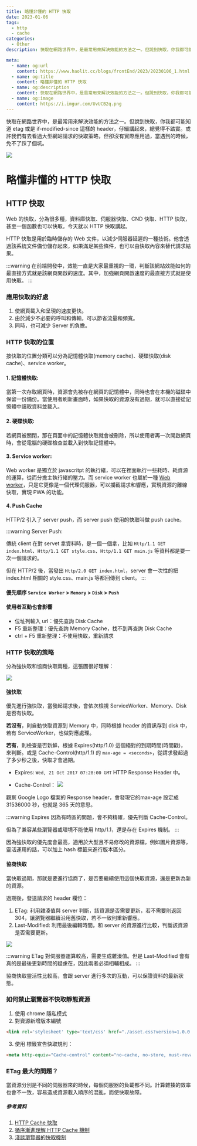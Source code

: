 ```yaml
---
title: 略懂非懂的 HTTP 快取
date: 2023-01-06
tags:
  - http
  - cache
categories:
  - Other
description: 快取在網路世界中，是最常用來解決效能的方法之一。但說到快取，你我都可能知道 etag 或是 if-modified-since 這樣的 header，仔細講起來，總覺得不踏實。或許我們有去看過大型網站請求的快取策略，但卻沒有實際應用過，當遇到的時候，免不了踩了個坑。。

meta:
  - name: og:url
    content: https://www.haolit.cc/blogs/frontEnd/2023/20230106_1.html
  - name: og:title
    content: 略懂非懂的 HTTP 快取
  - name: og:description
    content: 快取在網路世界中，是最常用來解決效能的方法之一。但說到快取，你我都可能知道 etag 或是 if-modified-since 這樣的 header，仔細講起來，總覺得不踏實。或許我們有去看過大型網站請求的快取策略，但卻沒有實際應用過，當遇到的時候，免不了踩了個坑。。
  - name: og:image
    content: https://i.imgur.com/UvUCB2q.png
---
```


快取在網路世界中，是最常用來解決效能的方法之一。但說到快取，你我都可能知道 etag 或是 if-modified-since 這樣的 header，仔細講起來，總覺得不踏實。或許我們有去看過大型網站請求的快取策略，但卻沒有實際應用過，當遇到的時候，免不了踩了個坑。

<!-- more -->

![](https://i.imgur.com/UvUCB2q.png)

# 略懂非懂的 HTTP 快取

## HTTP 快取

Web 的快取，分為很多種，資料庫快取、伺服器快取、CND 快取、HTTP 快取，甚至一個函數也可以快取。今天就以 HTTP 快取講起。

HTTP 快取是用於臨時儲存的 Web 文件，以減少伺服器延遲的一種技術。他會透過該系統文件備份儲存起來，如果滿足某些條件，也可以由快取內容來替代請求結果。

:::warning
在前端開發中，效能一直是大家最重視的一環，判斷該網站效能如何的最直接方式就是該網頁開啟的速度。其中，加強網頁開啟速度的最直接方式就是使用快取。
:::

### 應用快取的好處

 1. 使網頁載入和呈現的速度更快。
 2. 由於減少不必要的呼叫和傳輸，可以節省流量和頻寬。
 3. 同時，也可減少 Server 的負擔。

### HTTP 快取的位置

按快取的位置分類可以分為記憶體快取(memory cache)、硬碟快取(disk cache)、service worker。

#### 1. 記憶體快取:

當第一次存取網頁時，資源會先被存在網頁的記憶體中，同時也會在本機的磁碟中保留一份備份。當使用者刷新畫面時，如果快取的資源沒有過期，就可以直接從記憶體中讀取資料並載入。

#### 2. 硬碟快取:

若網頁被關閉，那在頁面中的記憶體快取就會被刪除，所以使用者再一次開啟網頁時，會從電腦的硬碟檢查並載入到快取記憶體中。

#### 3. Service worker:

Web worker 是獨立於 javascritpt 的執行緒，可以在裡面執行一些耗時、耗資源的運算，從而分擔主執行緒的壓力。而 service worker 也屬於一種 [Web worker](https://www.haolit.cc/blogs/frontEnd/2019/20190609_1.html)，只是它更像是一個代理伺服器，可以攔截請求和響應，實現資源的離線快取，實現 PWA 的功能。

#### 4. Push Cache

HTTP/2 引入了 server push，而 server push 使用的快取叫做 push cache。

:::warning
Server Push: 

傳統 client 在對 servet 拿資料時，是一個一個拿，比如 `Http/1.1 GET index.html`、`Http/1.1 GET style.css`、`Http/1.1 GET main.js` 等資料都是要一次一個請求的。

但在  HTTP/2  後，當發出 `Http/2.0 GET index.html`，server 會一次性的把 index.html 相關的 style.css、main.js 等都回傳到 client。
:::

#### 優先順序  `Service Worker` > `Memory` > `Disk` > `Push `

#### 使用者互動也會影響

* 位址列輸入 url：優先查詢 Disk Cache
* F5 重新整理：優先查詢 Memory Cache，找不到再查詢 Disk Cache
* ctrl + F5 重新整理：不使用快取，重新請求


### HTTP 快取的策略

分為強快取和協商快取兩種，這張圖很好理解：

![](https://i.imgur.com/Geqb5Au.png)


#### 強快取

優先進行強快取，當發起請求後，會依次檢視 ServiceWorker、Memory、Disk 是否有快取。

**若沒有**，則自動快取資源到 Memory 中，同時根據 header 的資訊存到 disk 中，若有 ServiceWorker，也做對應處理。

**若有**，則檢查是否新鮮，根據 Expires(http/1.0) 這個絕對的到期時間(時間戳)，來判斷。或是 Cache-Control(http/1.1) 的 `max-age = <seconds>`，從請求發起過了多少秒之後，快取才會過期。


* Expires: `Wed, 21 Oct 2017 07:28:00 GMT` HTTP Response Header 中。

* Cache-Control：
![](https://i.imgur.com/6dFrlPB.png)

觀察 Google Logo 檔案的 Response header，會發現它的max-age 設定成 31536000 秒，也就是 365 天的意思。

:::warning
Expires 因為有時區的問題，會不夠精確，優先判斷 Cache-Control。

但為了兼容某些瀏覽器或環境不能使用 http/1.1，還是存在 Expires 機制。 
:::

因為強快取的優先度會最高，適用於大型且不易修改的資源檔，例如圖片資源等，靈活運用的話，可以加上 hash 標籤來進行版本區分。

#### 協商快取

當快取過期，那就是要進行協商了，是否要繼續使用這個快取資源，還是更新為新的資源。

過期後，發送請求的 header 欄位：

1. ETag: 利用雜湊值與 server 判斷，該資源是否需要更新，若不需要則返回 304，讓瀏覽器繼續沿用舊快取，若不一致則重新響應。
2. Last-Modified: 利用最後編輯時間，和 server 的資源進行比較，判斷該資源是否需要更新。

![](https://i.imgur.com/9GdYJQs.png)

:::warning
ETag 對伺服器運算較高，需要生成雜湊值。但是 Last-Modified 會有真的是最後更新時間的疑慮在，因此兩者必須相輔相成。
:::

協商快取靈活性比較高，會跟 server 進行多次的互動，可以保證資料的最新狀態。


### 如何禁止瀏覽器不快取靜態資源

1. 使用 chrome 隱私模式
2. 對資源新增版本編號

```html
<link rel='stylesheet' type='text/css' href="./asset.css?version=1.0.0 ">
```

3. 使用 <meta> 標籤宣告快取規則：

```html
<meta http-equiv="Cache-control" content="no-cache, no-store, must-revalidate" />
```

### ETag 最大的問題？

當資源分別是不同的伺服器來的時候，每個伺服器的負載都不同。計算雜揍的效率也會不一致，容易造成資源載入順序的混亂，而使快取故障。


##### 參考資料

1. [HTTP Cache 快取](https://pjchender.dev/webdev/note-http-cache/#etag-%E5%92%8C-if-none-match)
2. [循序漸進理解 HTTP Cache 機制](https://blog.techbridge.cc/2017/06/17/cache-introduction/)
3. [淺談瀏覽器的快取機制](https://www.ipshop.xyz/18673.html)